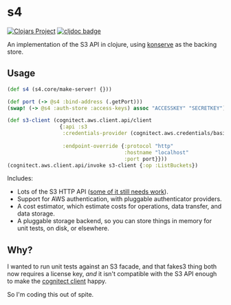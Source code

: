 # s4

[![Clojars Project](https://img.shields.io/clojars/v/s4.svg)](https://clojars.org/s4)
[![cljdoc badge](https://cljdoc.org/badge/s4/s4)](https://cljdoc.org/d/s4/s4/CURRENT)

An implementation of the S3 API in clojure, using [konserve](https://github.com/replikativ/konserve) as
the backing store.

## Usage

```clojure
(def s4 (s4.core/make-server! {}))

(def port (-> @s4 :bind-address (.getPort)))
(swap! (-> @s4 :auth-store :access-keys) assoc "ACCESSKEY" "SECRETKEY")

(def s3-client (cognitect.aws.client.api/client
                 {:api :s3
                  :credentials-provider (cognitect.aws.credentials/basic-credentials-provider {:access-key-id "ACCESSKEY"
                                                                                               :secret-access-key "SECRETKEY"})
                  :endpoint-override {:protocol "http"
                                      :hostname "localhost"
                                      :port port}}))
(cognitect.aws.client.api/invoke s3-client {:op :ListBuckets})
```

Includes:

* Lots of the S3 HTTP API ([some of it still needs work](https://github.com/csm/s4/blob/master/TODO.md)).
* Support for AWS authentication, with pluggable authenticator providers.
* A cost estimator, which estimate costs for operations, data transfer, and data storage.
* A pluggable storage backend, so you can store things in memory for unit tests,
  on disk, or elsewhere.

## Why?

I wanted to run unit tests against an S3 facade, and that fakes3 thing both now
requires a license key, *and* it isn't compatible with the S3 API enough to make
the [cognitect client](https://github.com/cognitect-labs/aws-api) happy.

So I'm coding this out of spite.